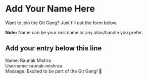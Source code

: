 # Add Your Name Here

Want to join the Git Gang? Just fill out the form below.

**Note:** Name can be your real name or any alias/handle you prefer.

## Add your entry below this line

Name: Raunak Mishra  
Username: raunak-mishraa  
Message: Excited to be part of the Git Gang! 🚀
